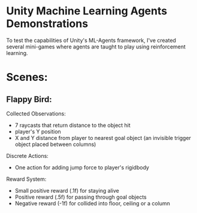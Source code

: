 # Unity Machine Learning Agents Demonstrations
To test the capabilities of Unity's ML-Agents framework, I've created several mini-games where agents are taught to play using reinforcement learning.

# Scenes:
## Flappy Bird:
Collected Observations:
- 7 raycasts that return distance to the object hit
- player's Y position
- X and Y distance from player to nearest goal object (an invisible trigger object placed between columns)

Discrete Actions:
- One action for adding jump force to player's rigidbody

Reward System:
- Small positive reward (.1f) for staying alive
- Positive reward (.5f) for passing through goal objects 
- Negative reward (-1f) for collided into floor, ceiling or a column